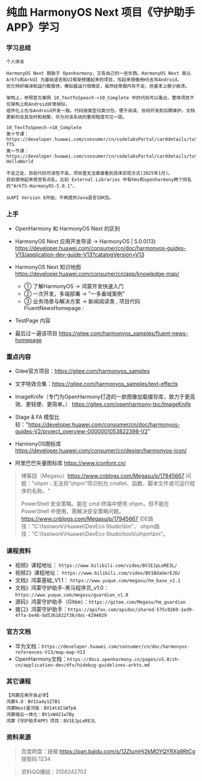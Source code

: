 # 纯血 HarmonyOS Next 项目《守护助手APP》学习

### 学习总结
```
个人体会

HarmonyOS Next 脱胎于 Openharmony，又有自己的一些东西。HarmonyOS Next 是以 ArkTs和ArkUI 为基础语言和UI框架搭建起来的项目，写起来很像用H5去写Android。
优化特好编译和运行都极快，模拟器运行很稳定，虽然经常报内存不足，但基本上极少崩溃。

架构上，参照官方案例 10_TextToSpeech->10_Complete 中的代码可以看出，整体项目不仅架构上和Android非常相似，
组件化上也与Android开发一致。代码按类型归类分包，便于阅读、协同开发和后期维护。文档更新的及其及时和频繁，华为对该系统的重视程度可见一斑。

10_TextToSpeech->10_Complete
第十节课：https://developer.huawei.com/consumer/cn/codelabsPortal/carddetails/tutorials_Next-TTS
第一节课：https://developer.huawei.com/consumer/cn/codelabsPortal/carddetails/tutorials_Next-HelloWorld

不足之处，目前代码可读性不高，项目里无法直接看到具体实现方式(2025年1月)。
目前使用起来感觉有点乱，比如 External Libraries 中有hms和openharmony两个同名的"ArkTS-HarmonyOS-5.0.1"。

从API Version 8开始，不再提供Java语言SDK包。
```

### 上手
- OpenHarmony 和 HarmonyOS Next 的区别
- HarmonyOS Next 应用开发导读 -> HarmonyOS | 5.0.0(13)
  https://developer.huawei.com/consumer/cn/doc/harmonyos-guides-V13/application-dev-guide-V13?catalogVersion=V13

- HarmonyOS Next 知识地图
https://developer.huawei.com/consumer/cn/app/knowledge-map/
  - ① 了解HarmonyOS     ->   鸿蒙开发快速入门
  - ② 一次开发，多端部署  ->  "一多垂域案例"
  - ③ 业务场景与解决方案  ->  新闻阅读类 , 项目代码 FluentNewsHomepage :
- TestPage 内容
- 最后过一遍该项目
https://gitee.com/harmonyos_samples/fluent-news-homepage

### 重点内容

- Gitee官方项目：https://gitee.com/harmonyos_samples
- 文字特效合集：https://gitee.com/harmonyos_samples/text-effects
- ImageKnife（专门为OpenHarmony打造的一款图像加载缓存库，致力于更高效、更轻便、更简单。）
  https://gitee.com/openharmony-tpc/ImageKnife
- Stage & FA 模型比较："https://developer.huawei.com/consumer/cn/doc/harmonyos-guides-V2/project_overview-0000001053822398-V2"

- HarmonyOS图标库 https://developer.huawei.com/consumer/cn/design/harmonyos-icon/
- 阿里巴巴矢量图标库 https://www.iconfont.cn/

> 博客园（Megasu）https://www.cnblogs.com/Megasu/p/17945667
> 问题："ohpm : 无法将“ohpm”项识别为 cmdlet、函数、脚本文件或可运行程序的名称。"
>
> PowerShell 安全策略。能在 cmd 终端中使用 ohpm，但不能在 PowerShell
> 中使用，需解决安全策略问题。 https://www.cnblogs.com/Megasu/p/17945667
> IDE路径："C:\fastwork\Huawei\DevEco Studio\bin"，
> ohpm路径："C:\fastwork\Huawei\DevEco Studio\tools\ohpm\bin"。


### 课程资料

- 视频》课程地址： `https://www.bilibili.com/video/BV1EJpLeRE3L/`
- 视频2》课程地址： `https://www.bilibili.com/video/BV1BdaUerEJD/`
- 文档》鸿蒙基础_V1.1： `https://www.yuque.com/megasu/hm_base_v1.1`
- 文档》鸿蒙守护助手-黑马程序员_v1.0： `https://www.yuque.com/megasu/guardian_v1.0`
- 源码》鸿蒙守护助手（Gitee）：`https://gitee.com/Megasu/hm_guardian`
- 接口》鸿蒙守护助手：`https://apifox.com/apidoc/shared-575c0269-1ed9-4ffa-be46-bd5361822f36/doc-4294029`

### 官方文档

- 华为文档：`https://developer.huawei.com/consumer/cn/doc/harmonyos-references-V13/map-map-V13`
- OpenHarmony文档：`https://docs.openharmony.cn/pages/v5.0/zh-cn/application-dev/dfx/hidebug-guidelines-arkts.md`

### 其它课程

```
【鸿蒙应用开发必学】
鸿蒙4.0：BV1Sa4y1Z7B1
鸿蒙Next星河版：BV14t421W7pA
鸿蒙端云一体化：BV1xW421w7By
鸿蒙《守护助手APP》项目：BV1EJpLeRE3L
```

### 资料来源

> 百度网盘：链接:https://pan.baidu.com/s/12ZtumHj2kMOYQYRXg9RtCg 提取码:1234

> 资料QQ播妞：3128242702
